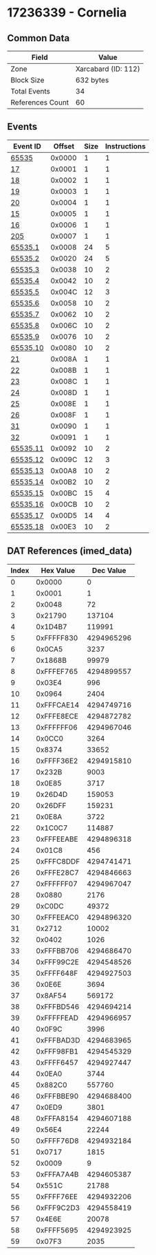 # 17236339 - Cornelia

## Common Data

| Field            | Value               |
|------------------|---------------------|
| Zone             | Xarcabard (ID: 112) |
| Block Size       | 632 bytes           |
| Total Events     | 34                  |
| References Count | 60                  |

## Events

| Event ID                  | Offset   |   Size |   Instructions |
|---------------------------|----------|--------|----------------|
| [65535](./65535.md)       | 0x0000   |      1 |              1 |
| [17](./17.md)             | 0x0001   |      1 |              1 |
| [18](./18.md)             | 0x0002   |      1 |              1 |
| [19](./19.md)             | 0x0003   |      1 |              1 |
| [20](./20.md)             | 0x0004   |      1 |              1 |
| [15](./15.md)             | 0x0005   |      1 |              1 |
| [16](./16.md)             | 0x0006   |      1 |              1 |
| [205](./205.md)           | 0x0007   |      1 |              1 |
| [65535.1](./65535.1.md)   | 0x0008   |     24 |              5 |
| [65535.2](./65535.2.md)   | 0x0020   |     24 |              5 |
| [65535.3](./65535.3.md)   | 0x0038   |     10 |              2 |
| [65535.4](./65535.4.md)   | 0x0042   |     10 |              2 |
| [65535.5](./65535.5.md)   | 0x004C   |     12 |              3 |
| [65535.6](./65535.6.md)   | 0x0058   |     10 |              2 |
| [65535.7](./65535.7.md)   | 0x0062   |     10 |              2 |
| [65535.8](./65535.8.md)   | 0x006C   |     10 |              2 |
| [65535.9](./65535.9.md)   | 0x0076   |     10 |              2 |
| [65535.10](./65535.10.md) | 0x0080   |     10 |              2 |
| [21](./21.md)             | 0x008A   |      1 |              1 |
| [22](./22.md)             | 0x008B   |      1 |              1 |
| [23](./23.md)             | 0x008C   |      1 |              1 |
| [24](./24.md)             | 0x008D   |      1 |              1 |
| [25](./25.md)             | 0x008E   |      1 |              1 |
| [26](./26.md)             | 0x008F   |      1 |              1 |
| [31](./31.md)             | 0x0090   |      1 |              1 |
| [32](./32.md)             | 0x0091   |      1 |              1 |
| [65535.11](./65535.11.md) | 0x0092   |     10 |              2 |
| [65535.12](./65535.12.md) | 0x009C   |     12 |              3 |
| [65535.13](./65535.13.md) | 0x00A8   |     10 |              2 |
| [65535.14](./65535.14.md) | 0x00B2   |     10 |              2 |
| [65535.15](./65535.15.md) | 0x00BC   |     15 |              4 |
| [65535.16](./65535.16.md) | 0x00CB   |     10 |              2 |
| [65535.17](./65535.17.md) | 0x00D5   |     14 |              4 |
| [65535.18](./65535.18.md) | 0x00E3   |     10 |              2 |

## DAT References (imed_data)

|   Index | Hex Value   |   Dec Value |
|---------|-------------|-------------|
|       0 | 0x0000      |           0 |
|       1 | 0x0001      |           1 |
|       2 | 0x0048      |          72 |
|       3 | 0x21790     |      137104 |
|       4 | 0x1D4B7     |      119991 |
|       5 | 0xFFFFF830  |  4294965296 |
|       6 | 0x0CA5      |        3237 |
|       7 | 0x1868B     |       99979 |
|       8 | 0xFFFEF765  |  4294899557 |
|       9 | 0x03E4      |         996 |
|      10 | 0x0964      |        2404 |
|      11 | 0xFFFCAE14  |  4294749716 |
|      12 | 0xFFFE8ECE  |  4294872782 |
|      13 | 0xFFFFFF06  |  4294967046 |
|      14 | 0x0CC0      |        3264 |
|      15 | 0x8374      |       33652 |
|      16 | 0xFFFF36E2  |  4294915810 |
|      17 | 0x232B      |        9003 |
|      18 | 0x0E85      |        3717 |
|      19 | 0x26D4D     |      159053 |
|      20 | 0x26DFF     |      159231 |
|      21 | 0x0E8A      |        3722 |
|      22 | 0x1C0C7     |      114887 |
|      23 | 0xFFFEEABE  |  4294896318 |
|      24 | 0x01C8      |         456 |
|      25 | 0xFFFC8DDF  |  4294741471 |
|      26 | 0xFFFE28C7  |  4294846663 |
|      27 | 0xFFFFFF07  |  4294967047 |
|      28 | 0x0880      |        2176 |
|      29 | 0xC0DC      |       49372 |
|      30 | 0xFFFEEAC0  |  4294896320 |
|      31 | 0x2712      |       10002 |
|      32 | 0x0402      |        1026 |
|      33 | 0xFFFBB706  |  4294686470 |
|      34 | 0xFFF99C2E  |  4294548526 |
|      35 | 0xFFFF648F  |  4294927503 |
|      36 | 0x0E6E      |        3694 |
|      37 | 0x8AF54     |      569172 |
|      38 | 0xFFFBD546  |  4294694214 |
|      39 | 0xFFFFFEAD  |  4294966957 |
|      40 | 0x0F9C      |        3996 |
|      41 | 0xFFFBAD3D  |  4294683965 |
|      42 | 0xFFF98FB1  |  4294545329 |
|      43 | 0xFFFF6457  |  4294927447 |
|      44 | 0x0EA0      |        3744 |
|      45 | 0x882C0     |      557760 |
|      46 | 0xFFFBBE90  |  4294688400 |
|      47 | 0x0ED9      |        3801 |
|      48 | 0xFFFA8154  |  4294607188 |
|      49 | 0x56E4      |       22244 |
|      50 | 0xFFFF76D8  |  4294932184 |
|      51 | 0x0717      |        1815 |
|      52 | 0x0009      |           9 |
|      53 | 0xFFFA7A4B  |  4294605387 |
|      54 | 0x551C      |       21788 |
|      55 | 0xFFFF76EE  |  4294932206 |
|      56 | 0xFFF9C2D3  |  4294558419 |
|      57 | 0x4E6E      |       20078 |
|      58 | 0xFFFF5695  |  4294923925 |
|      59 | 0x07F3      |        2035 |
